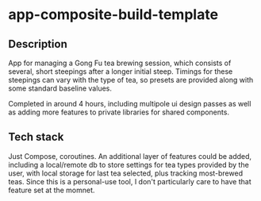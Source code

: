 # app-composite-build-template

## Description
App for managing a Gong Fu tea brewing session, which consists of several, short steepings after a longer initial steep.
Timings for these steepings can vary with the type of tea, so presets are provided along with some standard baseline values.

Completed in around 4 hours, including multipole ui design passes as well as adding more features to private libraries for shared components.

## Tech stack
Just Compose, coroutines. 
An additional layer of features could be added, including a local/remote db to store settings for tea types provided by the user, with local storage for last tea selected, plus tracking most-brewed teas. Since this is a personal-use tool, I don't particularly care to have that feature set at the momnet.
